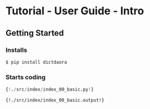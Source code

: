 # Tutorial - User Guide - Intro

## Getting Started

### Installs

```
$ pip install dictdaora
```

### Starts coding


```python
{!./src/index/index_00_basic.py!}
```

```
{!./src/index/index_00_basic.output!}
```
